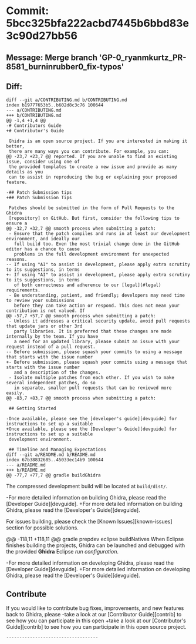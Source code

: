 # Commit: 5bcc325bfa222acbd7445b6bbd83e3c90d27bb56
## Message: Merge branch 'GP-0_ryanmkurtz_PR-8581_burninrubber0_fix-typos'
## Diff:
```
diff --git a/CONTRIBUTING.md b/CONTRIBUTING.md
index b19777653b5..b602d8c3c76 100644
--- a/CONTRIBUTING.md
+++ b/CONTRIBUTING.md
@@ -1,4 +1,4 @@
-# Contributors Guide
+# Contributor's Guide
 
 Ghidra is an open source project. If you are interested in making it better,
 there are many ways you can contribute. For example, you can:
@@ -23,7 +23,7 @@ reported. If you are unable to find an existing issue, consider using one of
 the provided templates to create a new issue and provide as many details as you
 can to assist in reproducing the bug or explaining your proposed feature.
 
-## Patch Submission tips
+## Patch Submission Tips
 
 Patches should be submitted in the form of Pull Requests to the Ghidra
 [repository] on GitHub. But first, consider the following tips to ensure a
@@ -32,7 +32,7 @@ smooth process when submitting a patch:
 - Ensure that the patch compiles and runs in at least our development environment, and ideally our
   full build too. Even the most trivial change done in the GitHub editor has a chance to cause
   problems in the full development environment for unexpected reasons.
-- If using "AI" to assist in development, please apply extra scrutity to its suggestions, in terms
+- If using "AI" to assist in development, please apply extra scrutiny to its suggestions, in terms
   of both correctness and adherence to our [legal](#legal) requirements.
 - Be understanding, patient, and friendly; developers may need time to review your submissions 
   before they can take action or respond. This does not mean your contribution is not valued. If 
@@ -57,7 +57,7 @@ smooth process when submitting a patch:
 - Unless it addresses a critical security update, avoid pull requests that update jars or other 3rd
   party libraries. It is preferred that these changes are made internally by the team. If you have
   a need for an updated library, please submit an issue with your request instead of a pull request.
-- Before submission, please squash your commits to using a message that starts with the issue number
+- Before submission, please squash your commits using a message that starts with the issue number
   and a description of the changes.
 - Isolate multiple patches from each other. If you wish to make several independent patches, do so 
   in separate, smaller pull requests that can be reviewed more easily.
@@ -83,7 +83,7 @@ smooth process when submitting a patch:
 
 ## Getting Started
 
-Once available, please see the [developer's guide][devguide] for instructions to set up a suitable 
+Once available, please see the [Developer's Guide][devguide] for instructions to set up a suitable 
 development environment.
 
 ## Timeline and Managing Expectations
diff --git a/README.md b/README.md
index 67b38832685..45033ec14b9 100644
--- a/README.md
+++ b/README.md
@@ -77,7 +77,7 @@ gradle buildGhidra
 ```
 The compressed development build will be located at `build/dist/`.
 
-For more detailed information on building Ghidra, please read the [Developer Guide][devguide].
+For more detailed information on building Ghidra, please read the [Developer's Guide][devguide].
 
 For issues building, please check the [Known Issues][known-issues] section for possible solutions.
 
@@ -118,11 +118,11 @@ gradle prepdev eclipse buildNatives
 When Eclipse finishes building the projects, Ghidra can be launched and debugged with the provided
 **Ghidra** Eclipse *run configuration*.
 
-For more detailed information on developing Ghidra, please read the [Developer Guide][devguide].
+For more detailed information on developing Ghidra, please read the [Developer's Guide][devguide].
 
 ## Contribute
 If you would like to contribute bug fixes, improvements, and new features back to Ghidra, please 
-take a look at our [Contributor Guide][contrib] to see how you can participate in this open 
+take a look at our [Contributor's Guide][contrib] to see how you can participate in this open 
 source project.
 
 
```
-----------------------------------
